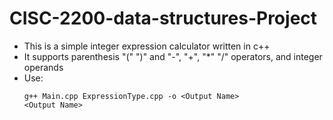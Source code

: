 # CISC-2200-data-structures-Project
* This is a simple integer expression calculator written in c++
* It supports parenthesis "(" ")" and "-", "+", "*" "/" operators, and integer operands
* Use: 
    ```
    g++ Main.cpp ExpressionType.cpp -o <Output Name>
    <Output Name>
    ```

